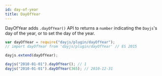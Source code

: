 ```yaml
---
id: day-of-year
title: DayOfYear
---
```


DayOfYear adds `.dayOfYear()` API to returns a `number` indicating the `Dayjs`'s day of the year, or to set the day of the year.

```javascript
var dayOfYear = require("dayjs/plugin/dayOfYear");
// import dayOfYear from 'dayjs/plugin/dayOfYear' // ES 2015

dayjs.extend(dayOfYear);

dayjs("2010-01-01").dayOfYear(); // 1
dayjs("2010-01-01").dayOfYear(365); // 2010-12-31
```
